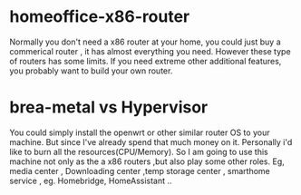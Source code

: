 # homeoffice-x86-router
Normally you don't need a x86 router at your home, you could just buy a commerical router , it has almost everything you need. However these type of routers has some limits. If you need extreme other additional features, you probably want to build your own router. <br>

# brea-metal vs Hypervisor
You could simply install the openwrt or other similar router OS to your machine. But since I've already spend that much money on it. Personally i'd like to burn all the resources(CPU/Memory). So I am going to use this machine not only as the a x86 routers ,but also play some other roles.  Eg, media center , Downloading center ,temp storage center , smarthome service , eg. Homebridge, HomeAssistant ..</br>


